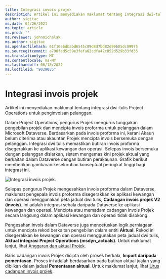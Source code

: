 ```yaml
---
title: Integrasi invois projek
description: Artikel ini menyediakan maklumat tentang integrasi dwi-tulis Project Operations untuk penginvoisan pelanggan.
author: sigitac
ms.date: 04/26/2021
ms.topic: article
ms.prod: ''
ms.reviewer: johnmichalak
ms.author: sigitac
ms.openlocfilehash: 61f16ebdbabd6545c09d8d7bd82d99b85dc09975
ms.sourcegitcommit: a798fed5c59e3fefa62cdfa42c852d529b33fd35
ms.translationtype: MT
ms.contentlocale: ms-MY
ms.lasthandoff: 06/18/2022
ms.locfileid: "9029035"
---
```

# <a name="project-invoice-integration"></a>Integrasi invois projek

Artikel ini menyediakan maklumat tentang integrasi dwi-tulis Project Operations untuk penginvoisan pelanggan.

Dalam Project Operations, pengurus Projek mengurus tunggakan pengebilan projek dan mencipta invois proforma untuk pelanggan dalam Microsoft Dataverse. Berdasarkan pada invois proforma ini, kerani Akaun belum diterima atau akauntan Projek mencipta invois bersemuka dengan pelanggan. Integrasi dwi tulis memastikan butiran invois proforma disegerakkan ke aplikasi kewangan dan operasi. Selepas invois bersemuka dengan pelanggan disiarkan, sistem mengemas kini projek aktual yang berkaitan dalam Dataverse dengan butiran perakaunan. Grafik berikut memberikan gambaran keseluruhan konseptual peringkat tinggi bagi integrasi ini.

   ![Integrasi invois projek.](./media/DW5Invoicing.png)

Selepas pengurus Projek mengesahkan invois proforma dalam Dataverse, maklumat pengepala invois proforma disegerakkan ke aplikasi kewangan dan operasi menggunakan peta jadual dwi tulis, **Cadangan invois projek V2 (invois)**. Ini adalah integrasi sehala daripada Dataverse ke aplikasi kewangan dan operasi. Mencipta atau memadam cadangan invois Projek secara langsung dalam aplikasi kewangan dan operasi tidak disokong.

Pengesahan invois dalam Dataverse juga mencetuskan logik perniagaan untuk mencipta rekod berkaitan pengebilan dalam entiti **Aktual**. Rekod ini disegerakkan ke kewangan dan operasi menggunakan peta jadual dwi tulis, **Aktual integrasi Project Operations (msdyn\_actuals).** Untuk maklumat lanjut, lihat [Anggaran dan aktual Projek](resource-dual-write-estimates-actuals.md). 

Baris cadangan invois Projek dicipta oleh proses berkala, **Import daripada pementasan**. Proses ini adalah berdasarkan pada butiran aktual jualan yang dibilkan dalam jadual **Pementasan aktual**. Untuk maklumat lanjut, lihat [Urus cadangan invois projek](../invoicing/format-update-project-invoice-proposals.md#create-project-invoice-proposals). 

